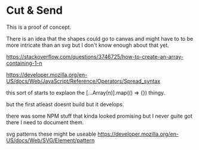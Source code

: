 # Cut &amp; Send

This is a proof of concept.

There is an idea that the shapes could go to canvas and might have to to be more intricate than an svg but I don't know enough about that yet.

https://stackoverflow.com/questions/3746725/how-to-create-an-array-containing-1-n

https://developer.mozilla.org/en-US/docs/Web/JavaScript/Reference/Operators/Spread_syntax

this sort of starts to explaon the [...Array(n)].map(() => {})
thingy.

but the first atleast doesnt build but it develops.


there was some NPM stuff that kinda looked promising but I never guite got there I need to document them.

svg patterns these might be useable
https://developer.mozilla.org/en-US/docs/Web/SVG/Element/pattern